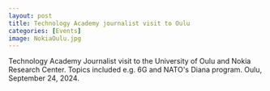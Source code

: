 ```yaml
---
layout: post
title: Technology Academy journalist visit to Oulu
categories: [Events]
image: NokiaOulu.jpg
---
```

Technology Academy Journalist visit to the University of Oulu and Nokia Research Center. Topics included e.g. 6G and NATO's Diana program. Oulu, September 24, 2024.
